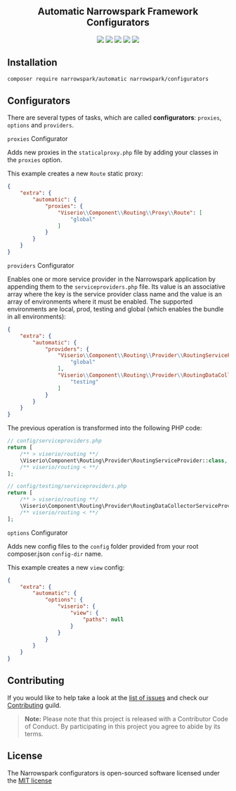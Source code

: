 <h2 align="center">Automatic Narrowspark Framework Configurators</h2>
<p align="center">
    <a href="https://github.com/narrowspark/configurators/releases"><img src="https://img.shields.io/packagist/v/narrowspark/configurators.svg?style=flat-square"></a>
    <a href="https://php.net/"><img src="https://img.shields.io/badge/php-%5E7.2.0-8892BF.svg?style=flat-square"></a>
    <a href="https://travis-ci.org/narrowspark/configurators"><img src="https://img.shields.io/travis/rust-lang/rust/master.svg?style=flat-square"></a>
    <a href="https://codecov.io/gh/narrowspark/configurators"><img src="https://img.shields.io/codecov/c/github/narrowspark/configurators/master.svg?style=flat-square"></a>
    <a href="http://opensource.org/licenses/MIT"><img src="https://img.shields.io/badge/license-MIT-brightgreen.svg?style=flat-square"></a>
</p>

Installation
------------

```bash
composer require narrowspark/automatic narrowspark/configurators
```

Configurators
-------------
There are several types of tasks, which are called **configurators**:
`proxies`, `options` and `providers`.

`proxies` Configurator

Adds new proxies in the `staticalproxy.php` file by adding your
classes in the `proxies` option.

This example creates a new `Route` static proxy:

```json
{   
    "extra": {
        "automatic": {
            "proxies": {
                "Viserio\\Component\\Routing\\Proxy\\Route": [
                    "global"
                ]
            }
        }
    }
}
```

`providers` Configurator

Enables one or more service provider in the Narrowspark application by appending them to the `serviceproviders.php` file.
Its value is an associative array where the key is the service provider class name and the value is an array of environments where it must be enabled.
The supported environments are local, prod, testing and global (which enables the bundle in all environments):

```json
{   
    "extra": {
        "automatic": {
            "providers": {
                "Viserio\\Component\\Routing\\Provider\\RoutingServiceProvider": [
                    "global"
                ],
                "Viserio\\Component\\Routing\\Provider\\RoutingDataCollectorServiceProvider": [
                    "testing"
                ]
            }
        }
    }
}
```

The previous operation is transformed into the following PHP code:

```php
// config/serviceproviders.php
return [
    /** > viserio/routing **/
    \Viserio\Component\Routing\Provider\RoutingServiceProvider::class,
    /** viserio/routing < **/
];

// config/testing/serviceproviders.php
return [
    /** > viserio/routing **/
    \Viserio\Component\Routing\Provider\RoutingDataCollectorServiceProvider::class,
    /** viserio/routing < **/
];
```

`options` Configurator

Adds new config files to the `config` folder provided from your root composer.json `config-dir` name.

This example creates a new `view` config:

```json
{   
    "extra": {
        "automatic": {
            "options": {
                "viserio": {
                    "view": {
                        "paths": null
                    }
                }
            }
        }
    }
}
```

Contributing
------------

If you would like to help take a look at the [list of issues](http://github.com/narrowspark/configurators/issues) and check our [Contributing](CONTRIBUTING.md) guild.

> **Note:** Please note that this project is released with a Contributor Code of Conduct. By participating in this project you agree to abide by its terms.

License
---------------

The Narrowspark configurators is open-sourced software licensed under the [MIT license](http://opensource.org/licenses/MIT)

[1]: http://github.com/jshttp/mime-db
